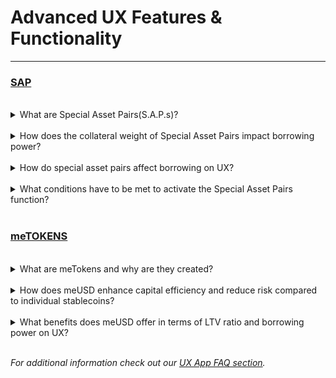 # Advanced UX Features & Functionality

---

### [SAP](https://github.com/umee-network/umee/blob/ecc48594a5fe335360325cb12da8d40d56c8a554/x/leverage/README.md#special-asset-pairs)

<br>

<details><summary>What are Special Asset Pairs(S.A.P.s)?</summary>

_Special asset pairs are pairs of assets with distinct collateral weight(CW) and borrowing limit(BL) settings when one is being used as collateral to borrow the other asset(s). These pairs offer unique opportunities for borrowers to obtain higher borrowing limits and optimize capital efficiency on UX._

_Examples of special asset pairs: [ATOM/stATOM, OSMO/stOSMO, IST/USK]_

</details>

<br>

<details><summary>How does the collateral weight of Special Asset Pairs impact borrowing power?</summary>

_The collateral weight is a measure of how much influence a particular asset pair has on the overall borrowing capacity. Higher collateral weights result in increased borrowing power, allowing users to access a larger pool of funds._

</details>

<br>

<details><summary>How do special asset pairs affect borrowing on UX?</summary>

_Special asset pairs can result in the most borrowing capacity and maximum capital efficiency between specific asset pairs._

</details>

<br>

<details><summary>What conditions have to be met to activate the Special Asset Pairs function?</summary>

_In simple terms, nothing!_

_The Special Asset Pair (SAP) function is automatically applied when the pair of your collateral asset and borrowing asset is included as a Special Asset Pair (SAP)._

_For example, the stATOM/ATOM pair will offer a 35% additional borrowing power._

</details>

<br>

### [meTOKENS](https://learning.ux.xyz/users/UX-basics/me-tokens.html)

<br>

<details><summary>What are meTokens and why are they created?</summary>

_meTokens, short for Multi-Variant Elastic Tokens, are an innovative index product constructed to minimize individual token risk and serve as an alternative to holding those tokens directly. meTokens include meUSD, created using a basket of popular stablecoins, and meATOM, created using a basket of the most-used liquid staking ATOMs._

</details>

<br>

<details><summary>How does meUSD enhance capital efficiency and reduce risk compared to individual stablecoins?</summary>

_In comparison to individual stablecoins, meUSD stands out with enhanced capital efficiency and reduced asset risk. It achieves this by providing users with a unified and diversified representation of stablecoins._

_Instead of relying on a single stablecoin, meUSD allows users to benefit from a basket of stablecoins, effectively mitigating the impact of volatility associated with any individual stablecoin._

_This diversification contributes to a more stable borrowing and lending environment. To learn more, you can read [this blog post](https://www.ux.xyz/blog/meusd)._

</details>

<br>

<details><summary>What benefits does meUSD offer in terms of LTV ratio and borrowing power on UX?</summary>

_meUSD offers advantages in terms of Loan-to-Value (LTV) ratio and borrowing power by providing a stable and diversified base as collateral. The use of meUSD as collateral allows users to maintain a healthier LTV ratio, reducing the risk of liquidation. Additionally, meUSD's structure contributes to increased borrowing power, offering users a more robust and risk-mitigated borrowing experience on UX._

_Rather than the original 78% borrowing limit from just lending your $USDC, you’ll now be able to borrow up to 90% of your supplied meUSD collateral._

</details>

<br>

_For additional information check out our [UX App FAQ section](https://learning.ux.xyz/overview/faq/UX-app.html)._
